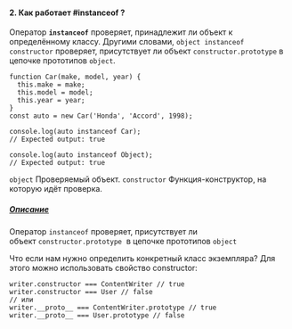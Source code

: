 #### 2. Как работает #instanceof ?  

Оператор **`instanceof`** проверяет, принадлежит ли объект к определённому классу. 
Другими словами, `object instanceof constructor` проверяет, присутствует ли объект `constructor.prototype` в цепочке прототипов `object`.
~~~
function Car(make, model, year) {
  this.make = make;
  this.model = model;
  this.year = year;
}
const auto = new Car('Honda', 'Accord', 1998);

console.log(auto instanceof Car);
// Expected output: true

console.log(auto instanceof Object);
// Expected output: true
~~~

`object` Проверяемый объект.
`constructor` Функция-конструктор, на которую идёт проверка.

##### [Описание](https://developer.mozilla.org/ru/docs/Web/JavaScript/Reference/Operators/instanceof#%D0%BE%D0%BF%D0%B8%D1%81%D0%B0%D0%BD%D0%B8%D0%B5)
Оператор `instanceof` проверяет, присутствует ли объект `constructor.prototype` 
в цепочке прототипов `object`

Что если нам нужно определить конкретный класс экземпляра? Для этого можно использовать свойство constructor:  
  
```
writer.constructor === ContentWriter // true
writer.constructor === User // false
// или
writer.__proto__ === ContentWriter.prototype // true
writer.__proto__ === User.prototype // false
```
